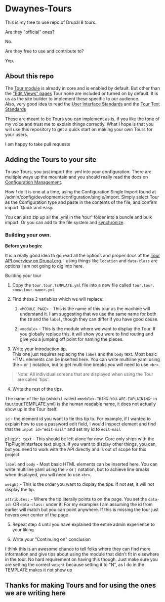 # Dwaynes-Tours

This is my free to use repo of Drupal 8 tours.  

Are they "official" ones?  

No.  

Are they free to use and contribute to? 

Yep.  


## About this repo

The [Tour module](https://www.drupal.org/docs/8/core/modules/tour/overview) is already in core and is enabled by default.  But other than the ["Edit Views" pages](https://www.drupal.org/docs/8/core/modules/views/give-a-custom-name-to-a-field-in-the-views-edit-screen) Tour none are included or turned on by default.  It is us as the site builder to implement these specific to our audience.  
Also, very good idea to read the [User Interface Standards](https://www.drupal.org/docs/develop/user-interface-standards/tours) and the [Tour Text Standards](https://www.drupal.org/docs/develop/user-interface-standards/tour-text-standards)

These are meant to be Tours you can implement as is, if you like the tone of my voice and trust me to explain things correctly.  What I hope is that you will use this repository to get a quick start on making your own Tours for your users.  

I am happy to take pull requests


## Adding the Tours to your site

To use Tours, you just import the .yml into your configuration.  There are multiple ways up the mountain and you should really read the docs on [Configuration Management](https://www.drupal.org/docs/8/configuration-management/managing-your-sites-configuration).  

How _I_ do it is one at a time, using the Configuration Single Import found at /admin/config/development/configuration/single/import.  Simply select Tour as the Configuration type and paste in the contents of the file, and confirm import.  Quick and easy.

You can also zip up all the .yml in the 'tour' folder into a bundle and bulk import.  Or you can add to the file system and [synchronize](https://www.drupal.org/docs/8/configuration-management/workflow-using-the-drupal-ui).



### Building your own.

**Before you begin:**

It is a really good idea to go read all the options and proper docs at the [Tour API overview on Drupal.org](https://www.drupal.org/docs/8/api/tour-api/overview).  I using things like `location` and `data-class` are options I am not going to dig into here.  

Building your tour

1. Copy the `tour.tour.TEMPLATE.yml` file into a new file called `tour.tour.<new-tour-name>.yml` 

2. Find these 2 variables which we will replace: 
	1. `<MODULE_PAGE>` - This is the name of this tour as the machine will understand it.  I am suggesting that we use the same name for both the `ID` and the `label`, though they can differ if you have good cause.

	2. `<module>` - This is the module where we want to display the Tour.  If you globally replace this, it will show you were to find routing and give you a jumping off point for naming the pieces.  


3. Write your Introduction tip.  
This one just requires replacing the `label` and the `body` text.  Most basic HTML elements can be inserted here. You can write multiline yaml using the `>` or `|` notation, but to get multi-line breaks you will need to use `<br>`. 

> Note: All individual screens that are displayed when using the Tour are called 'tips'.  

4. Write the rest of the tips.  

The name of the tip (which I called `<module>-THING-YOU-ARE-EXPLAINING:` in tour.tour.TEMPLATE.yml) is the human readable name, it does not actually show up in the Tour itself.

`id` - the element id you want to tie this tip to. For example, if I wanted to explain how to use a password edit field, I would inspect element and find that the `input id="edit-mail"` and set my id to `edit-mail`

`plugin: text` - This should be left alone for now.  Core only ships with the TipPluginInterface text plugin.  If you want to display other things, you can, but you need to work with the API directly and is out of scope for this project

`label` and `body` - Most basic HTML elements can be inserted here. You can write multiline yaml using the `>` or `|` notation, but to achieve line breaks when displayed, you will need to use `<br>`. 

`weight` - This is the order you want to display the tips. If not set, it will not display the tip.

`attributes:` - Where the tip literally points to on the page.  You set the `data-id:` OR `data-class:` under it.  For my examples I am assuming the id from earlier will match but you can point anywhere.  If this is missing the tour just hovers over center of the page  

5. Repeat step 4 until you have explained the entire admin experience to your liking

6. Write your "Continuing on" conclusion

I think this is an awesome chance to tell folks where they can find more information and give tips about using the module that didn't fit in elsewhere in the tour.  No hard requirement on having this though.  Just make sure you are setting the correct `weight` because setting it to "N", as I do in the TEMPLATE makes it not show up


## Thanks for making Tours and for using the ones we are writing here

